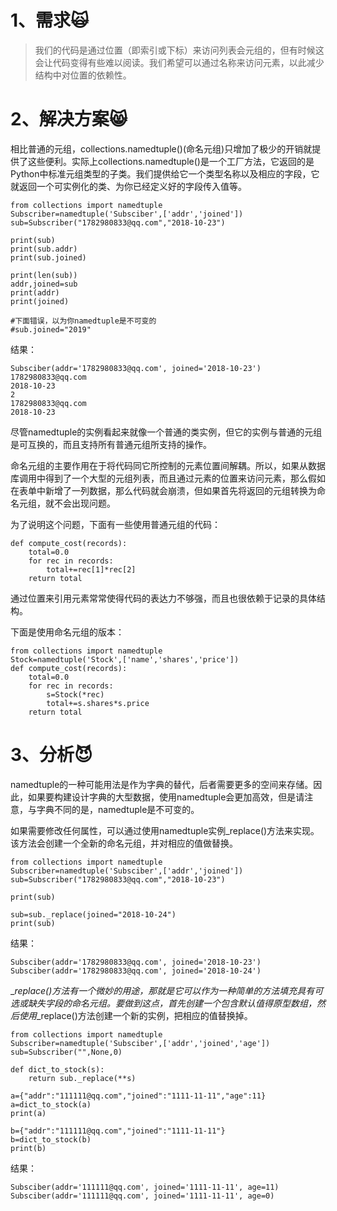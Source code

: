 # 1、需求🙀

> 我们的代码是通过位置（即索引或下标）来访问列表会元组的，但有时候这会让代码变得有些难以阅读。我们希望可以通过名称来访问元素，以此减少结构中对位置的依赖性。

# 2、解决方案😸

相比普通的元组，collections.namedtuple\(\)\(命名元组\)只增加了极少的开销就提供了这些便利。实际上collections.namedtuple\(\)是一个工厂方法，它返回的是Python中标准元组类型的子类。我们提供给它一个类型名称以及相应的字段，它就返回一个可实例化的类、为你已经定义好的字段传入值等。

```
from collections import namedtuple
Subscriber=namedtuple('Subsciber',['addr','joined'])
sub=Subscriber("1782980833@qq.com","2018-10-23")

print(sub)
print(sub.addr)
print(sub.joined)

print(len(sub))
addr,joined=sub
print(addr)
print(joined)

#下面错误，以为你namedtuple是不可变的
#sub.joined="2019"
```

结果：

```
Subsciber(addr='1782980833@qq.com', joined='2018-10-23')
1782980833@qq.com
2018-10-23
2
1782980833@qq.com
2018-10-23
```

尽管namedtuple的实例看起来就像一个普通的类实例，但它的实例与普通的元组是可互换的，而且支持所有普通元组所支持的操作。

命名元组的主要作用在于将代码同它所控制的元素位置间解耦。所以，如果从数据库调用中得到了一个大型的元组列表，而且通过元素的位置来访问元素，那么假如在表单中新增了一列数据，那么代码就会崩溃，但如果首先将返回的元组转换为命名元组，就不会出现问题。

为了说明这个问题，下面有一些使用普通元组的代码：

```
def compute_cost(records):
    total=0.0
    for rec in records:
        total+=rec[1]*rec[2]
    return total
```

通过位置来引用元素常常使得代码的表达力不够强，而且也很依赖于记录的具体结构。

下面是使用命名元组的版本：

```
from collections import namedtuple
Stock=namedtuple('Stock',['name','shares','price'])
def compute_cost(records):
    total=0.0
    for rec in records:
        s=Stock(*rec)
        total+=s.shares*s.price
    return total
```

# 3、分析😈

namedtuple的一种可能用法是作为字典的替代，后者需要更多的空间来存储。因此，如果要构建设计字典的大型数据，使用namedtuple会更加高效，但是请注意，与字典不同的是，namedtuple是不可变的。

如果需要修改任何属性，可以通过使用namedtuple实例\_replace\(\)方法来实现。该方法会创建一个全新的命名元组，并对相应的值做替换。

```
from collections import namedtuple
Subscriber=namedtuple('Subsciber',['addr','joined'])
sub=Subscriber("1782980833@qq.com","2018-10-23")

print(sub)

sub=sub._replace(joined="2018-10-24")
print(sub)
```

结果：

```
Subsciber(addr='1782980833@qq.com', joined='2018-10-23')
Subsciber(addr='1782980833@qq.com', joined='2018-10-24')
```

\__replace\(\)方法有一个微妙的用途，那就是它可以作为一种简单的方法填充具有可选或缺失字段的命名元组。要做到这点，首先创建一个包含默认值得原型数组，然后使用_\_replace\(\)方法创建一个新的实例，把相应的值替换掉。

```
from collections import namedtuple
Subscriber=namedtuple('Subsciber',['addr','joined','age'])
sub=Subscriber("",None,0)

def dict_to_stock(s):
    return sub._replace(**s)

a={"addr":"111111@qq.com","joined":"1111-11-11","age":11}
a=dict_to_stock(a)
print(a)

b={"addr":"111111@qq.com","joined":"1111-11-11"}
b=dict_to_stock(b)
print(b)

```

结果：

```
Subsciber(addr='111111@qq.com', joined='1111-11-11', age=11)
Subsciber(addr='111111@qq.com', joined='1111-11-11', age=0)
```



